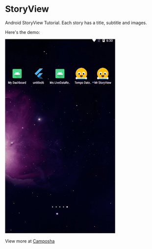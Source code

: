 # StoryView

Android StoryView Tutorial. Each story has a title, subtitle and images.

Here's the demo:

![StoryView Demo](MrStoryView.gif)


View more at [Camposha](https://camposha.info/android-examples/android-storyview/)
